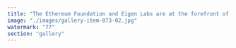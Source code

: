 ```yaml
---
title: "The Ethereum Foundation and Eigen Labs are at the forefront of bringing collective intelligence onchain.<br /><br />By leveraging robust infrastructure and innovative coordination tools, they help reduce memory corruption and minimize unproductive chaos across the ecosystem.<br /><br />Every new protocol layer isn’t just technology—it’s a step toward more coherent collaboration and resilient onchain memory.<br /><br />The result? A network that learns, adapts, and harmonizes collective effort into meaningful progress."
image: "./images/gallery-item-073-02.jpg"
watermark: "77"
section: "gallery"
---
```

